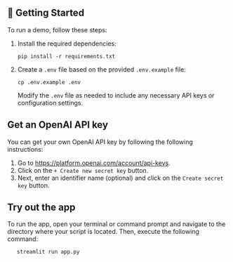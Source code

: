 ## 🚀 Getting Started

To run a demo, follow these steps:


1. Install the required dependencies:
   ```
   pip install -r requirements.txt
   ```
2. Create a `.env` file based on the provided `.env.example` file:
   ```
   cp .env.example .env
   ```
   Modify the `.env` file as needed to include any necessary API keys or configuration settings.

## Get an OpenAI API key

You can get your own OpenAI API key by following the following instructions:
1. Go to https://platform.openai.com/account/api-keys.
2. Click on the `+ Create new secret key` button.
3. Next, enter an identifier name (optional) and click on the `Create secret key` button.

## Try out the app

To run the app, open your terminal or command prompt and navigate to the directory where your script is located. Then, execute the following command:

```
   streamlit run app.py
```

